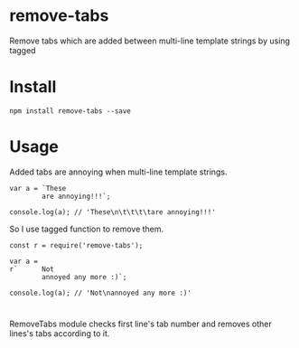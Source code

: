 # remove-tabs
Remove tabs which are added between multi-line template strings by using tagged

# Install
```
npm install remove-tabs --save
```

# Usage
Added tabs are annoying when multi-line template strings.
```
var a = `These
        are annoying!!!`;
        
console.log(a); // 'These\n\t\t\t\tare annoying!!!'
```
So I use tagged function to remove them.
```
const r = require('remove-tabs');

var a = 
r`      Not
        annoyed any more :)`;

console.log(a); // 'Not\nannoyed any more :)'
```

# 
RemoveTabs module checks first line's tab number and removes other lines's tabs according to it.
